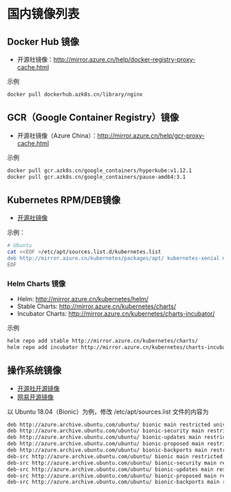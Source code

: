 # 国内镜像列表

## Docker Hub 镜像

- 开源社镜像：<http://mirror.azure.cn/help/docker-registry-proxy-cache.html>

示例

```sh
docker pull dockerhub.azk8s.cn/library/nginx
```

## GCR（Google Container Registry）镜像

- 开源社镜像（Azure China）：http://mirror.azure.cn/help/gcr-proxy-cache.html

示例

```sh
docker pull gcr.azk8s.cn/google_containers/hyperkube:v1.12.1
docker pull gcr.azk8s.cn/google_containers/pause-amd64:3.1
```

## Kubernetes RPM/DEB镜像

- [开源社镜像](http://mirror.azure.cn/kubernetes/packages/)

示例：

```sh
# Ubuntu
cat <<EOF >/etc/apt/sources.list.d/kubernetes.list
deb http://mirror.azure.cn/kubernetes/packages/apt/ kubernetes-xenial main
EOF
```

### Helm Charts 镜像

- Helm: http://mirror.azure.cn/kubernetes/helm/
- Stable Charts: http://mirror.azure.cn/kubernetes/charts/
- Incubator Charts: http://mirror.azure.cn/kubernetes/charts-incubator/

示例

```sh
helm repo add stable http://mirror.azure.cn/kubernetes/charts/
helm repo add incubator http://mirror.azure.cn/kubernetes/charts-incubator/
```

## 操作系统镜像

- [开源社开源镜像](http://mirror.azure.cn/)
- [网易开源镜像](https://mirrors.163.com/)

以 Ubuntu 18.04（Bionic）为例，修改 /etc/apt/sources.list 文件的内容为

```sh
deb http://azure.archive.ubuntu.com/ubuntu/ bionic main restricted universe multiverse
deb http://azure.archive.ubuntu.com/ubuntu/ bionic-security main restricted universe multiverse
deb http://azure.archive.ubuntu.com/ubuntu/ bionic-updates main restricted universe multiverse
deb http://azure.archive.ubuntu.com/ubuntu/ bionic-proposed main restricted universe multiverse
deb http://azure.archive.ubuntu.com/ubuntu/ bionic-backports main restricted universe multiverse
deb-src http://azure.archive.ubuntu.com/ubuntu/ bionic main restricted universe multiverse
deb-src http://azure.archive.ubuntu.com/ubuntu/ bionic-security main restricted universe multiverse
deb-src http://azure.archive.ubuntu.com/ubuntu/ bionic-updates main restricted universe multiverse
deb-src http://azure.archive.ubuntu.com/ubuntu/ bionic-proposed main restricted universe multiverse
deb-src http://azure.archive.ubuntu.com/ubuntu/ bionic-backports main restricted universe multiverse
```
